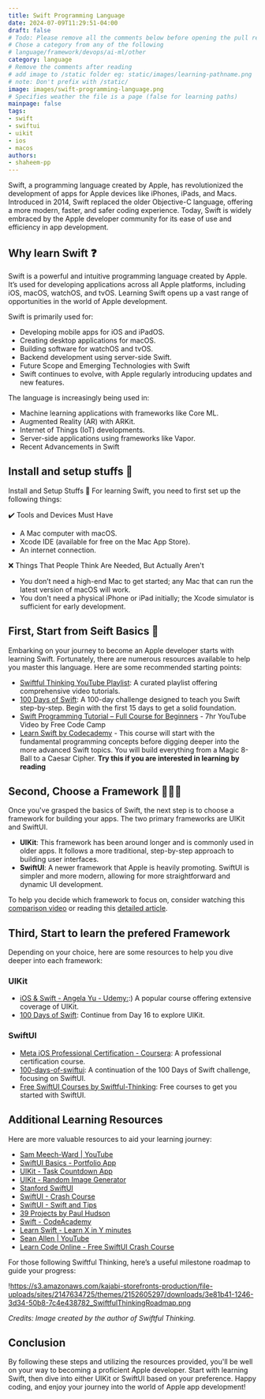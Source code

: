 ```yaml
---
title: Swift Programming Language
date: 2024-07-09T11:29:51-04:00
draft: false
# Todo: Please remove all the comments below before opening the pull request
# Chose a category from any of the following
# language/framework/devops/ai-ml/other
category: language
# Remove the comments after reading
# add image to /static folder eg: static/images/learning-pathname.png
# note: Don't prefix with /static/
image: images/swift-programming-language.png
# Specifies weather the file is a page (false for learning paths)
mainpage: false
tags:
- swift
- swiftui
- uikit
- ios
- macos
authors:
- shaheem-pp
---
```

Swift, a programming language created by Apple, has revolutionized the development of apps for Apple devices like iPhones, iPads, and Macs. Introduced in 2014, Swift replaced the older Objective-C language, offering a more modern, faster, and safer coding experience. Today, Swift is widely embraced by the Apple developer community for its ease of use and efficiency in app development.

## Why learn Swift ❓
Swift is a powerful and intuitive programming language created by Apple. It’s used for developing applications across all Apple platforms, including iOS, macOS, watchOS, and tvOS. Learning Swift opens up a vast range of opportunities in the world of Apple development.

Swift is primarily used for:
- Developing mobile apps for iOS and iPadOS.
- Creating desktop applications for macOS.
- Building software for watchOS and tvOS.
- Backend development using server-side Swift.
- Future Scope and Emerging Technologies with Swift
- Swift continues to evolve, with Apple regularly introducing updates and new features. 

The language is increasingly being used in:
- Machine learning applications with frameworks like Core ML.
- Augmented Reality (AR) with ARKit.
- Internet of Things (IoT) developments.
- Server-side applications using frameworks like Vapor.
- Recent Advancements in Swift


## Install and setup stuffs 🚧
Install and Setup Stuffs 🚧
For learning Swift, you need to first set up the following things:

✔️ Tools and Devices Must Have
- A Mac computer with macOS.
- Xcode IDE (available for free on the Mac App Store).
- An internet connection.

❌ Things That People Think Are Needed, But Actually Aren't
- You don’t need a high-end Mac to get started; any Mac that can run the latest version of macOS will work.
- You don't need a physical iPhone or iPad initially; the Xcode simulator is sufficient for early development.


## First, Start from Seift Basics 📑
Embarking on your journey to become an Apple developer starts with learning Swift. Fortunately, there are numerous resources available to help you master this language. Here are some recommended starting points:

- [Swiftful Thinking YouTube Playlist](https://youtube.com/playlist?list=PLwvDm4VfkdpiLvzZFJI6rVIBtdolrJBVB&si=ZSevg7A1BN-PzF3Q): A curated playlist offering comprehensive video tutorials.
- [100 Days of Swift](https://www.hackingwithswift.com/100): A 100-day challenge designed to teach you Swift step-by-step. Begin with the first 15 days to get a solid foundation.
- [Swift Programming Tutorial – Full Course for Beginners](https://youtu.be/8Xg7E9shq0U) - 7hr YouTube Video by Free Code Camp
- [Learn Swift by Codecademy](https://www.codecademy.com/learn/learn-swift) - This course will start with the fundamental programming concepts before digging deeper into the more advanced Swift topics. You will build everything from a Magic 8-Ball to a Caesar Cipher. **Try this if you are interested in learning by reading**

## Second, Choose a Framework 🏊🏻‍♂️
Once you've grasped the basics of Swift, the next step is to choose a framework for building your apps. The two primary frameworks are UIKit and SwiftUI.

- **UIKit**: This framework has been around longer and is commonly used in older apps. It follows a more traditional, step-by-step approach to building user interfaces.
- **SwiftUI**: A newer framework that Apple is heavily promoting. SwiftUI is simpler and more modern, allowing for more straightforward and dynamic UI development.

To help you decide which framework to focus on, consider watching this [comparison video](https://youtu.be/iRQbqz3nmxo?si=Eyp-Ka2KJhymyeVW) or reading this [detailed article](https://sendbird.com/developer/tutorials/swiftui-vs-uikit).

## Third, Start to learn the prefered Framework
Depending on your choice, here are some resources to help you dive deeper into each framework:
### UIKit
- [iOS & Swift - Angela Yu - Udemy:](https://www.udemy.com/course/ios-13-app-development-bootcamp/?):) A popular course offering extensive coverage of UIKit.
- [100 Days of Swift](https://www.hackingwithswift.com/100): Continue from Day 16 to explore UIKit.
### SwiftUI
- [Meta iOS Professional Certification - Coursera](https://www.coursera.org/professional-certificates/meta-ios-developer): A professional certification course.
- [100-days-of-swiftui](https://www.hackingwithswift.com/100/swiftui): A continuation of the 100 Days of Swift challenge, focusing on SwiftUI.
- [Free SwiftUI Courses by Swiftful-Thinking](https://www.swiftful-thinking.com/store): Free courses to get you started with SwiftUI.

## Additional Learning Resources

Here are more valuable resources to aid your learning journey:

- [Sam Meech-Ward | YouTube](https://www.youtube.com/c/SamMeechWard)
- [SwiftUI Basics - Portfolio App](https://youtu.be/FlIrPdizVH0)
- [UIKit - Task Countdown App](https://youtu.be/0vvPLJ1VvcE)
- [UIKit - Random Image Generator](https://youtu.be/yuo50-TiKgo?list=PLWzjnlZSJ02ErwPa8-TlTDG2UO3sCj7Zh)
- [Stanford SwiftUI](https://cs193p.sites.stanford.edu/)
- [SwiftUI - Crash Course](https://youtu.be/hBNhH28-dBY?list=TLPQMDcwNjIwMjLOGOukbvQbBA)
- [SwiftUI - Swift and Tips](https://youtube.com/playlist?list=PLHWvYoDHvsOUoqeFqHp2xEe6njKEk04kH)
- [39 Projects by Paul Hudson](https://www.hackingwithswift.com/read)
- [Swift - CodeAcademy](https://www.codecademy.com/catalog/language/swift)
- [Learn Swift - Learn X in Y minutes](https://learnxinyminutes.com/docs/swift/)
- [Sean Allen | YouTube](https://www.youtube.com/c/SeanAllen)
- [Learn Code Online - Free SwiftUI Crash Course](https://courses.learncodeonline.in/learn/iOS-13-Swift-UI-Crash-Course)

For those following Swiftful Thinking, here’s a useful milestone roadmap to guide your progress:

!https://s3.amazonaws.com/kajabi-storefronts-production/file-uploads/sites/2147634725/themes/2152605297/downloads/3e81b41-1246-3d34-50b8-7c4e438782_SwiftfulThinkingRoadmap.png

*Credits: Image created by the author of Swiftful Thinking.*

## Conclusion

By following these steps and utilizing the resources provided, you'll be well on your way to becoming a proficient Apple developer. Start with learning Swift, then dive into either UIKit or SwiftUI based on your preference. Happy coding, and enjoy your journey into the world of Apple app development!